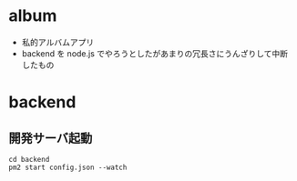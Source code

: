 # album

- 私的アルバムアプリ
- backend を node.js でやろうとしたがあまりの冗長さにうんざりして中断したもの

# backend

## 開発サーバ起動
```
cd backend
pm2 start config.json --watch
```


